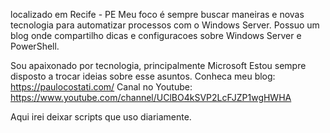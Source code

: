 localizado em Recife - PE
Meu foco é sempre buscar maneiras e novas tecnologia para automatizar processos com o Windows Server.
Possuo um blog onde compartilho dicas e configuracoes sobre Windows Server e PowerShell.

Sou apaixonado por tecnologia, principalmente Microsoft
Estou sempre disposto a trocar ideias sobre esse asuntos.
Conheca meu blog: https://paulocostati.com/
Canal no Youtube: https://www.youtube.com/channel/UClBO4kSVP2LcFJZP1wgHWHA

Aqui irei deixar scripts que uso diariamente.
